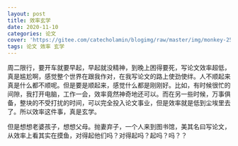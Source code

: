 ```yaml
---
layout: post
title: 效率玄学
date: 2020-11-10
categories: 论文 
cover: 'https://gitee.com/catecholamin/blogimg/raw/master/img/monkey-2500919_1280.jpg'
tags: 论文 效率 玄学
---
```


周二限行，要开车就要早起，早起就没精神，到晚上困得要死，写论文效率超低，真是尴尬啊，感觉整个世界在跟我作对，在我写论文的路上使劲使绊。人不顺起来真是什么都不顺呢。但是要是顺起来，感觉什么都是刚刚好。比如，有时候很忙的间隙，我打开电脑，工作一会，效率竟然神奇地还可以。而在另一些时候，万事俱备，整块的不受打扰的时间，可以完全投入论文事业，但是效率就是低到尘埃里去了。所以效率这件事，真是玄学。

但是想想老婆孩子，想想父母。抛妻弃子，一个人来到图书馆，美其名曰写论文，从效率上看其实在摸鱼，对得起他们吗？对得起吗？起吗？吗？？


